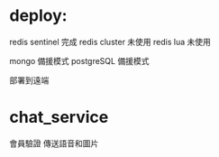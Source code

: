 # deploy:
redis sentinel 完成
redis cluster 未使用
redis lua 未使用

mongo 備援模式
postgreSQL 備援模式

部署到遠端

# chat_service
會員驗證
傳送語音和圖片